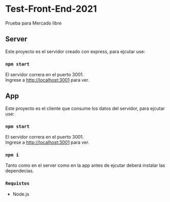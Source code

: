 # Test-Front-End-2021
Prueba para Mercado libre

## Server

Este proyecto es el servidor creado con express, para ejcutar use:

### `npm start`

El servidor correra en el puerto 3001.\
Ingrese a [http://localhost:3001](http://localhost:3001) para ver.

## App

Este proyecto es el cliente que consume los datos del servidor, para ejcutar use:

### `npm start`

El servidor correra en el puerto 3001.\
Ingrese a [http://localhost:3001](http://localhost:3001) para ver.

### `npm i`

Tanto como en el server como en la app antes de ejcutar deberá instalar las dependecias.

### `Requistos`
* Node.js

